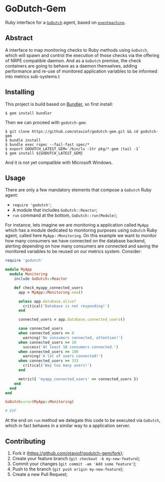 # GoDutch-Gem

Ruby interface for a [`GoDutch`](https://github.com/otaviof/godutch) agent, based on [`eventmachine`](https://github.com/eventmachine/eventmachine).

## Abstract

A interface to map monitoring checks to Ruby methods using `GoDutch`, which will spawn and control the execution of those checks via the offering of NRPE compatible daemon. And as a `GoDutch` premise, the check containers are going to behave as a daemon themselves, adding performance and re-use of monitored application variables to be informed into metrics sub-systems.t

## Installing

This project is build based on [Bundler](http://bundler.io), so first install:

```
$ gem install bundler
```

Then we can proceed with `godutch-gem`:

```
$ git clone https://github.com/otaviof/godutch-gem.git && cd godutch-gem
$ bundle install
$ bundle exec rspec --fail-fast spec/*
$ export GODUTCH_LATEST_GEM=`/bin/ls -1tr pkg/*.gem |tail -1`
$ gem install ${GODUTCH_LATEST_GEM}
```

And it is not yet compatible with Microsoft Windows.


## Usage

There are only a few mandatory elements that compose a `GoDutch` Ruby agent:
* `require 'godutch'`;
* A module that includes `GoDutch::Reactor`;
* `run` command at the bottom, `GoDutch::run(Module)`;

For instance, lets imagine we are monitoring a application called `MyApp` which has a module dedicated to monitoring purposes using `GoDutch` Ruby agent, called here `MyApp::Monitoring`. On this example we want to monitor how many consumers we have connected on the database backend, alerting depending on how many consumers are connected and saving the monitored variables to be reused on our metrics system. Consider:


``` ruby
require 'godutch'

module MyApp
  module Monitoring
    include GoDutch::Reactor

    def check_myapp_connected_users
      app = MyApp::Monitoring.new()

      unless app.database.alive?
        critical('Database is not responding!')
      end

      connected_users = app.database.connected_users()

      case connected_users
      when connected_users <= 0
        warning('No consumers connected, attention!')
      when connected_users >= 10
        success('At least 10 consumers connected.')
      when connected_users >= 100
        warning('A lot of users connected!')
      when connected_users >= 333
        critical('Way too many users!')
      end

      metric({ 'myapp_connected_users' => connected_users })
    end
  end
end

GoDutch::run(MyApp::Monitoring)

# EOF
```

At the end on `run` method we delegate this code to be executed via `GoDutch`, which in fact behaves in a similar way to a application server.


## Contributing

1. Fork it (https://github.com/otaviof/godutch-gem/fork);
2. Create your feature branch (`git checkout -b my-new-feature`);
3. Commit your changes (`git commit -am 'Add some feature'`);
4. Push to the branch (`git push origin my-new-feature`);
5. Create a new Pull Request;
